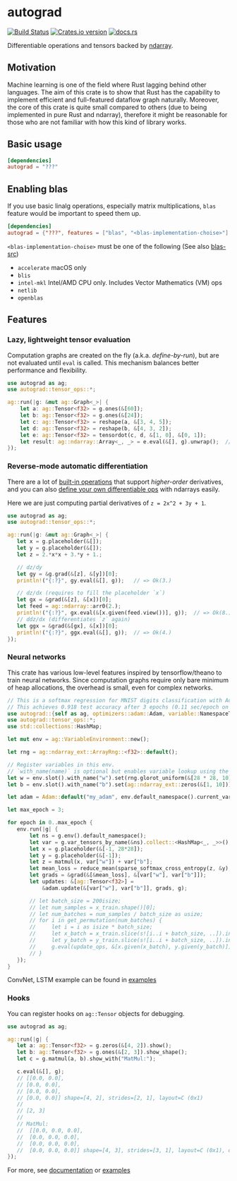 # autograd

[![Build Status](https://travis-ci.org/raskr/rust-autograd.svg?branch=master)](https://travis-ci.org/raskr/rust-autograd)
[![Crates.io version](http://meritbadge.herokuapp.com/autograd)](https://crates.io/crates/autograd)
[![docs.rs](https://docs.rs/autograd/badge.svg)](https://docs.rs/autograd/)

Differentiable operations and tensors backed by [ndarray](https://github.com/rust-ndarray/ndarray).

## Motivation
Machine learning is one of the field where Rust lagging behind other languages.
The aim of this crate is to show that Rust has the capability to implement efficient and full-featured dataflow graph naturally.
Moreover, the core of this crate is quite small compared to others (due to being implemented in pure Rust and ndarray),
therefore it might be reasonable for those who are not familiar with how this kind of library works.

## Basic usage
``` toml
[dependencies]
autograd = "???"
```

## Enabling blas
If you use basic linalg operations, especially matrix multiplications, `blas` feature would be important to speed them up. 
``` toml
[dependencies]
autograd = {"???", features = ["blas", "<blas-implementation-choise>"] }
```

`<blas-implementation-choise>` must be one of the following (See also [blas-src](https://github.com/blas-lapack-rs/blas-src))
- `accelerate` macOS only
- `blis`
- `intel-mkl` Intel/AMD CPU only. Includes Vector Mathematics (VM) ops
- `netlib`
- `openblas`

## Features
### Lazy, lightweight tensor evaluation
Computation graphs are created on the fly (a.k.a. *define-by-run*), but are not evaluated until `eval` is called.
This mechanism balances better performance and flexibility.
```rust
use autograd as ag;
use autograd::tensor_ops::*;

ag::run(|g: &mut ag::Graph<_>| {
    let a: ag::Tensor<f32> = g.ones(&[60]);
    let b: ag::Tensor<f32> = g.ones(&[24]);
    let c: ag::Tensor<f32> = reshape(a, &[3, 4, 5]);
    let d: ag::Tensor<f32> = reshape(b, &[4, 3, 2]);
    let e: ag::Tensor<f32> = tensordot(c, d, &[1, 0], &[0, 1]);
    let result: ag::ndarray::Array<_, _> = e.eval(&[], g).unwrap();  // Getting `ndarray::Array` here.
});
```

### Reverse-mode automatic differentiation
There are a lot of [built-in operations](https://docs.rs/autograd/???/autograd/struct.Graph.html)
that support *higher-order* derivatives, and
you can also [define your own differentiable ops](https://docs.rs/autograd/???/autograd/op/trait.Op.html) with ndarrays easily.

Here we are just computing partial derivatives of `z = 2x^2 + 3y + 1`.
 ```rust
use autograd as ag;
use autograd::tensor_ops::*;

ag::run(|g: &mut ag::Graph<_>| {
    let x = g.placeholder(&[]);
    let y = g.placeholder(&[]);
    let z = 2.*x*x + 3.*y + 1.;

    // dz/dy
    let gy = &g.grad(&[z], &[y])[0];
    println!("{:?}", gy.eval(&[], g));   // => Ok(3.)

    // dz/dx (requires to fill the placeholder `x`)
    let gx = &grad(&[z], &[x])[0];
    let feed = ag::ndarray::arr0(2.);
    println!("{:?}", gx.eval(&[x.given(feed.view())], g));  // => Ok(8.)
    // ddz/dx (differentiates `z` again)
    let ggx = &grad(&[gx], &[x])[0];
    println!("{:?}", ggx.eval(&[], g));  // => Ok(4.)
});
 ```

 ### Neural networks
 This crate has various low-level features inspired by tensorflow/theano to train neural networks.
 Since computation graphs require only bare minimum of heap allocations, the overhead is small, even for complex networks.
 ```rust
// This is a softmax regression for MNIST digits classification with Adam.
// This achieves 0.918 test accuracy after 3 epochs (0.11 sec/epoch on 2.7GHz Intel Core i5).
use autograd::{self as ag, optimizers::adam::Adam, variable::NamespaceTrait};
use autograd::tensor_ops::*;
use std::collections::HashMap;

let mut env = ag::VariableEnvironment::new();

let rng = ag::ndarray_ext::ArrayRng::<f32>::default();

// Register variables in this env.
// `with_name(name)` is optional but enables variable lookup using the name.
let w = env.slot().with_name("w").set(rng.glorot_uniform(&[28 * 28, 10]));
let b = env.slot().with_name("b").set(ag::ndarray_ext::zeros(&[1, 10]));

let adam = Adam::default("my_adam", env.default_namespace().current_var_ids(), &mut env);

let max_epoch = 3;

for epoch in 0..max_epoch {
    env.run(|g| {
        let ns = g.env().default_namespace();
        let var = g.var_tensors_by_name(&ns).collect::<HashMap<_, _>>();
        let x = g.placeholder(&[-1, 28*28]);
        let y = g.placeholder(&[-1]);
        let z = matmul(x, var["w"]) + var["b"];
        let mean_loss = reduce_mean(sparse_softmax_cross_entropy(z, &y), &[0], false);
        let grads = &grad(&[&mean_loss], &[var["w"], var["b"]]);
        let updates: &[ag::Tensor<f32>] =
            &adam.update(&[var["w"], var["b"]], grads, g);

        // let batch_size = 200isize;
        // let num_samples = x_train.shape()[0];
        // let num_batches = num_samples / batch_size as usize;
        // for i in get_permutation(num_batches) {
        //     let i = i as isize * batch_size;
        //     let x_batch = x_train.slice(s![i..i + batch_size, ..]).into_dyn();
        //     let y_batch = y_train.slice(s![i..i + batch_size, ..]).into_dyn();
        //     g.eval(update_ops, &[x.given(x_batch), y.given(y_batch)]);
        // }
    });
}
 ```

 ConvNet, LSTM example can be found in [examples](https://github.com/raskr/rust-autograd/tree/master/examples)

 ### Hooks
 You can register hooks on `ag::Tensor` objects for debugging.
 ```rust
use autograd as ag;

ag::run(|g| {
    let a: ag::Tensor<f32> = g.zeros(&[4, 2]).show();
    let b: ag::Tensor<f32> = g.ones(&[2, 3]).show_shape();
    let c = g.matmul(a, b).show_with("MatMul:");

    c.eval(&[], g);
    // [[0.0, 0.0],
    // [0.0, 0.0],
    // [0.0, 0.0],
    // [0.0, 0.0]] shape=[4, 2], strides=[2, 1], layout=C (0x1)
    //
    // [2, 3]
    //
    // MatMul:
    //  [[0.0, 0.0, 0.0],
    //  [0.0, 0.0, 0.0],
    //  [0.0, 0.0, 0.0],
    //  [0.0, 0.0, 0.0]] shape=[4, 3], strides=[3, 1], layout=C (0x1), dynamic ndim=2
});
 ```

For more, see [documentation](https://docs.rs/autograd/) or
[examples](https://github.com/raskr/rust-autograd/tree/master/examples)
